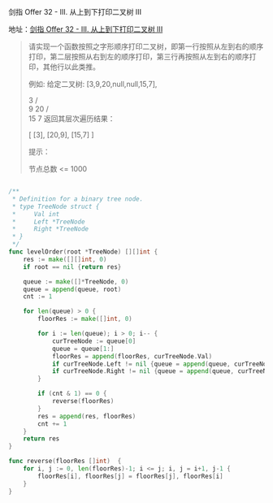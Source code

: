 剑指 Offer 32 - III. 从上到下打印二叉树 III

地址：[剑指 Offer 32 - III. 从上到下打印二叉树 III](https://leetcode-cn.com/problems/cong-shang-dao-xia-da-yin-er-cha-shu-iii-lcof/)

>请实现一个函数按照之字形顺序打印二叉树，即第一行按照从左到右的顺序打印，第二层按照从右到左的顺序打印，第三行再按照从左到右的顺序打印，其他行以此类推。
>
> 
>
>例如:
>给定二叉树: [3,9,20,null,null,15,7],
>
>    3
>   / \
>  9  20
>    /  \
>   15   7
>返回其层次遍历结果：
>
>[
>  [3],
>  [20,9],
>  [15,7]
>]
>
>
>提示：
>
>节点总数 <= 1000
>

``` scala

```

```go
/**
 * Definition for a binary tree node.
 * type TreeNode struct {
 *     Val int
 *     Left *TreeNode
 *     Right *TreeNode
 * }
 */
func levelOrder(root *TreeNode) [][]int {
    res := make([][]int, 0)
    if root == nil {return res}

    queue := make([]*TreeNode, 0)
    queue = append(queue, root)
    cnt := 1

    for len(queue) > 0 {
        floorRes := make([]int, 0)

        for i := len(queue); i > 0; i-- {
            curTreeNode := queue[0]
            queue = queue[1:]
            floorRes = append(floorRes, curTreeNode.Val)
            if curTreeNode.Left != nil {queue = append(queue, curTreeNode.Left)}
            if curTreeNode.Right != nil {queue = append(queue, curTreeNode.Right)}
        } 

        if (cnt & 1) == 0 {
            reverse(floorRes)
        }
        res = append(res, floorRes)
        cnt += 1
    }
    return res
}

func reverse(floorRes []int)  {
    for i, j := 0, len(floorRes)-1; i <= j; i, j = i+1, j-1 {
        floorRes[i], floorRes[j] = floorRes[j], floorRes[i]
    }
}
```

